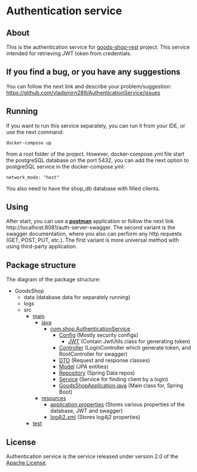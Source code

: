 # Authentication service

## About
This is the authentication service for [goods-shop-rest] project. This service intended for retrieving
JWT token from credentials.

## If you find a bug, or you have any suggestions
You can follow the next link and describe your problem/suggestion: https://github.com/vladsmirn289/AuthenticationService/issues

## Running
If you want to run this service separately, you can run it from your IDE, or use the next command:
```shell script
docker-compose up
```
from a root folder of the project. However, docker-compose.yml file start the postgreSQL database on the port
5432, you can add the next option to postgreSQL service in the docker-compose.yml:
```shell script
network_mode: "host"
```
You also need to have the shop_db database with filled clients.

## Using
After start, you can use a **[postman]** application or follow the next link http://localhost:8081/auth-server-swagger.
The second variant is the swagger documentation, where you also can perform any http requests (GET, POST, PUT, etc.).
The first variant is more universal method with using third-party application.

## Package structure
The diagram of the package structure:
*   GoodsShop
    *   data (database data for separately running)
    *   logs
    *   src
        *   [main]
            *   [java]
                *   [com.shop.AuthenticationService]
                    *   [Config] (Mostly security configs)
                        *   [JWT] (Contain JwtUtils class for generating token)
                    *   [Controller] (LoginController which generate token, and RootController for swagger)
                    *   [DTO] (Request and response classes)
                    *   [Model] (JPA entities)
                    *   [Repository] (Spring Data repos)
                    *   [Service] (Service for finding client by a login)
                    *   [GoodsShopApplication.java] (Main class for, Spring Boot)
            *   [resources]
                *   [application.properties] (Stores various properties of the database, JWT and swagger)
                *   [log4j2.xml] (Stores log4j2 properties)
        *   [test]

## License
Authentication service is the service released under version 2.0 of the [Apache License](https://www.apache.org/licenses/LICENSE-2.0).

[goods-shop-rest]: https://github.com/vladsmirn289/GoodsShopRest
[postman]: https://www.postman.com/

[main]: ./src/main
[java]: ./src/main/java
[com.shop.AuthenticationService]: ./src/main/java/com/shop/AuthenticationService
[Config]: ./src/main/java/com/shop/AuthenticationService/Config
[JWT]: ./src/main/java/com/shop/AuthenticationService/Config/JWT
[Controller]: ./src/main/java/com/shop/AuthenticationService/Controller
[DTO]: ./src/main/java/com/shop/AuthenticationService/DTO
[Model]: ./src/main/java/com/shop/AuthenticationService/Model
[Repository]: ./src/main/java/com/shop/AuthenticationService/Repository
[Service]: ./src/main/java/com/shop/AuthenticationService/Service
[GoodsShopApplication.java]: ./src/main/java/com/shop/AuthenticationService/AuthenticationServiceApp.java

[resources]: ./src/main/resources
[application.properties]: ./src/main/resources/application.properties
[log4j2.xml]: ./src/main/resources/log4j2.xml

[test]: ./src/test